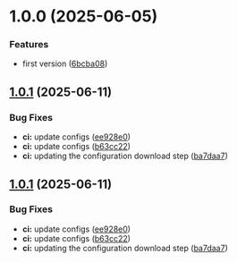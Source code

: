 # 1.0.0 (2025-06-05)


### Features

* first version ([6bcba08](https://github.com/forge-for-gitea/semantic-release-template/commit/6bcba088b9ce4419876e295eb067dae95a3f1599))




## [1.0.1](https://github.com/forge-for-gitea/template-semantic-release/compare/v1.0.0...v1.0.1) (2025-06-11)


### Bug Fixes

* **ci:** update configs ([ee928e0](https://github.com/forge-for-gitea/template-semantic-release/commit/ee928e0813d058a2a858d8754557d1d77c4a95e3))
* **ci:** update configs ([b63cc22](https://github.com/forge-for-gitea/template-semantic-release/commit/b63cc223e9166495600a221b0bab750dcfbcee37))
* **ci:** updating the configuration download step ([ba7daa7](https://github.com/forge-for-gitea/template-semantic-release/commit/ba7daa751feeb0d8ce13f5eabed0d1bbf1714088))




## [1.0.1](https://github.com/forge-for-gitea/template-semantic-release/compare/v1.0.0...v1.0.1) (2025-06-11)


### Bug Fixes

* **ci:** update configs ([ee928e0](https://github.com/forge-for-gitea/template-semantic-release/commit/ee928e0813d058a2a858d8754557d1d77c4a95e3))
* **ci:** update configs ([b63cc22](https://github.com/forge-for-gitea/template-semantic-release/commit/b63cc223e9166495600a221b0bab750dcfbcee37))
* **ci:** updating the configuration download step ([ba7daa7](https://github.com/forge-for-gitea/template-semantic-release/commit/ba7daa751feeb0d8ce13f5eabed0d1bbf1714088))




